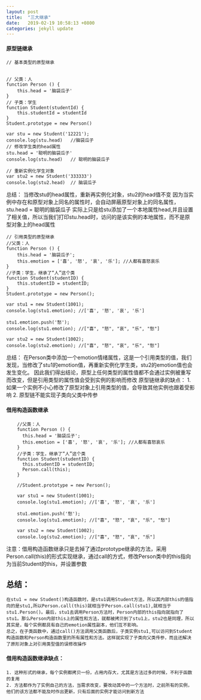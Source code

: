 ```yaml
---
layout: post
title:  "三大继承"
date:   2019-02-19 10:58:13 +0800
categories: jekyll update
---
```

#### 原型链继承

```
// 基本类型的原型继承


// 父类：人
function Person () {
    this.head = '脑袋瓜子'
}
// 子类：学生
function Student(studentId) {
    this.studentId = studentId
}
Student.prototype = new Person()

var stu = new Student('12221');
console.log(stu.head)   //脑袋瓜子
// 修改学生类的head属性
stu.head = '聪明的脑袋瓜子'
console.log(stu.head)   // 聪明的脑袋瓜子

// 重新实例化学生对象
var stu2 = new Student('333333')
console.log(stu2.head)  // 脑袋瓜子
```
总结：
    当修改stu的head属性，重新再实例化对象，stu2的head值不变
    因为当实例中存在和原型对象上同名的属性时，会自动屏蔽原型对象上的同名属性，stu.head = 聪明的脑袋瓜子   实际上只是给stu添加了一个本地属性head,并且设置了相关值，所以当我们打印stu.head时，访问的是该实例的本地属性，而不是原型对象上的head属性
```
// 引用类型的原型继承
//父类：人
function Person () {
    this.head = '脑袋瓜子';
    this.emotion = ['喜', '怒', '哀', '乐']; //人都有喜怒哀乐
}
//子类：学生，继承了“人”这个类
function Student(studentID) {
    this.studentID = studentID;
}
Student.prototype = new Person();

var stu1 = new Student(1001);
console.log(stu1.emotion); //['喜', '怒', '哀', '乐']

stu1.emotion.push('愁');
console.log(stu1.emotion); //["喜", "怒", "哀", "乐", "愁"]

var stu2 = new Student(1002);
console.log(stu2.emotion); //["喜", "怒", "哀", "乐", "愁"]

```
总结：
    在Person类中添加一个emotion情绪属性，这是一个引用类型的值，我们发现，当修改了stu1的emotion值，再重新实例化学生类，stu2的emotion值也会发生变化。
    因此我们得出结论，原型上任何类型的属性值都不会通过实例被重写而改变，但是引用类型的属性值会受到实例的影响而修改
原型链继承的缺点：
    1. 如果一个实例不小心修改了原型对象上引用类型的值，会导致其他实例也跟着受影响
    2. 原型链不能实现子类向父类中传参

#### 借用构造函数继承
```
    //父类：人
    function Person () {
      this.head = '脑袋瓜子';
      this.emotion = ['喜', '怒', '哀', '乐']; //人都有喜怒哀乐
    }
    //子类：学生，继承了“人”这个类
    function Student(studentID) {
      this.studentID = studentID;
      Person.call(this);
    }
    
    //Student.prototype = new Person();

    var stu1 = new Student(1001);
    console.log(stu1.emotion); //['喜', '怒', '哀', '乐']

    stu1.emotion.push('愁');
    console.log(stu1.emotion); //["喜", "怒", "哀", "乐", "愁"]
    
    var stu2 = new Student(1002);
    console.log(stu2.emotion); //["喜", "怒", "哀", "乐"]
```
注意：借用构造函数继承只是去掉了通过prototype继承的方法，采用Person.call(this)的形式实现继承，通过call的方式，修改Person类中的this指向为当前Student的this，并设置参数
## 总结：
    在stu1 = new Student()构造函数时，是stu1调用Student方法，所以其内部this的值指向的是stu1,所以Person.call(this)就相当于Person.call(stu1),就相当于stu1.Person()。最后，stu1去调用Person方法时，Person内部的this指向就指向了stu1。那么Person内部this上的属性和方法，就都被拷贝到了stu1上，stu2也是同理，所以其实是，每个实例都具有自己的emotion属性副本，他们互不影响。
    总之，在子类函数中，通过call()方法调用父类函数后，子类实例stu1,可以访问到Student构造函数和Person构造函数里的所有属性和方法。这样就实现了子类向父类传参，而且还解决了原形对象上对引用类型值的误修改操作
#### 借用构造函数继承缺点：
    1. 这种形式的继承，每个实例都拷贝一份，占用内存大，尤其是方法过多的时候，不利于函数的复用
    2. 方法都作为了实例自己的方法，当需求改变，要改动其中的一个方法时，之前所有的实例，他们的该方法都不能及时作出更新，只有后面的实例才能访问到新方法 